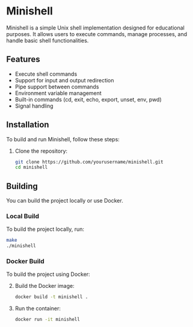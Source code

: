 # Minishell

Minishell is a simple Unix shell implementation designed for educational purposes. It allows users to execute commands, manage processes, and handle basic shell functionalities.

## Features

- Execute shell commands
- Support for input and output redirection
- Pipe support between commands
- Environment variable management
- Built-in commands (cd, exit, echo, export, unset, env, pwd)
- Signal handling

## Installation

To build and run Minishell, follow these steps:

1. Clone the repository:
   ```bash
   git clone https://github.com/yourusername/minishell.git
   cd minishell
   ```

## Building

You can build the project locally or use Docker.

### Local Build

To build the project locally, run:

```bash
make
./minishell
```

### Docker Build

To build the project using Docker:

2. Build the Docker image:

   ```bash
   docker build -t minishell .
   ```

3. Run the container:

   ```bash
   docker run -it minishell
   ```
